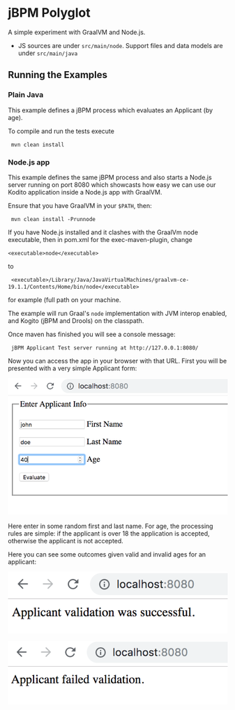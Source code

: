 # jBPM Polyglot

A simple experiment with GraalVM and Node.js.

-   JS sources are under `src/main/node`. Support files and data models
    are under `src/main/java`

## Running the Examples

### Plain Java

This example defines a jBPM process which evaluates an Applicant (by age).

To compile and run the tests execute

```
 mvn clean install
```

### Node.js app

This example defines the same jBPM process and also starts a Node.js
server running on port 8080 which showcasts how easy we can use our Kodito
application inside a Node.js app with GraalVM.

Ensure that you have GraalVM in your `$PATH`, then:

```
 mvn clean install -Prunnode
```

If you have Node.js installed and it clashes with the GraalVm node executable, then
in pom.xml for the exec-maven-plugin, change

```
<executable>node</executable>
```

to

```
 <executable>/Library/Java/JavaVirtualMachines/graalvm-ce-19.1.1/Contents/Home/bin/node</executable>
```

for example (full path on your machine.

The example will run Graal's `node` implementation with JVM interop enabled,
and Kogito (jBPM and Drools) on the classpath.

Once maven has finished you will see a console message:

```
 jBPM Applicant Test server running at http://127.0.0.1:8080/
```

Now you can access the app in your browser with that URL.
First you will be presented with a very simple Applicant form:

![Applicant form](img/applicantform.png)

Here enter in some random first and last name. For age, the processing rules are simple:
if the applicant is over 18 the application is accepted, otherwise the applicant is not accepted.

Here you can see some outcomes given valid and invalid ages for an applicant:

![Applicant success](img/applicantsuccess.png)

![Applicant fail](img/applicantfail.png)
